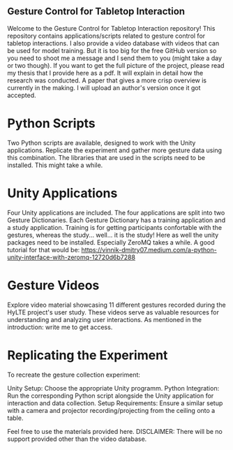 ## Gesture Control for Tabletop Interaction
Welcome to the Gesture Control for Tabletop Interaction repository! This repository contains applications/scripts related to gesture control for tabletop interactions. I also provide a video database with videos that can be used for model training. But it is too big for the free GitHub version so you need to shoot me a message and I send them to you (might take a day or two though). If you want to get the full picture of the project, please read my thesis that I provide here as a pdf. It will explain in detail how the research was conducted. A paper that gives a more crisp overview is currently in the making. I will upload an author's version once it got accepted.

# Python Scripts
Two Python scripts are available, designed to work with the Unity applications. Replicate the experiment and gather more gesture data using this combination. The libraries that are used in the scripts need to be installed. This might take a while.

# Unity Applications
Four Unity applications are included. The four applications are split into two Gesture Dictionaries. Each Gesture Dictionary has a training application and a study application. Training is for getting participants confortable with the gestures, whereas the study... well... it is the study! Here as well the unity packages need to be installed. Especially ZeroMQ takes a while. A good tutorial for that would be: https://vinnik-dmitry07.medium.com/a-python-unity-interface-with-zeromq-12720d6b7288

# Gesture Videos
Explore video material showcasing 11 different gestures recorded during the HyLTE project's user study. These videos serve as valuable resources for understanding and analyzing user interactions. As mentioned in the introduction: write me to get access.

# Replicating the Experiment
To recreate the gesture collection experiment:

Unity Setup: Choose the appropriate Unity programm. 
Python Integration: Run the corresponding Python script alongside the Unity application for interaction and data collection.
Setup Requirements: Ensure a similar setup with a camera and projector recording/projecting from the ceiling onto a table.

Feel free to use the materials provided here. DISCLAIMER: There will be no support provided other than the video database.
